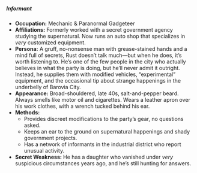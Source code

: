 ##### *Informant*

- **Occupation:** Mechanic & Paranormal Gadgeteer
- **Affiliations:** Formerly worked with a secret government agency studying the supernatural. Now runs an auto shop that specializes in _very_ customized equipment.
- **Persona:** A gruff, no-nonsense man with grease-stained hands and a mind full of secrets, Rust doesn’t talk much—but when he does, it’s worth listening to. He’s one of the few people in the city who actually believes in what the party is doing, but he’ll never admit it outright. Instead, he supplies them with modified vehicles, “experimental” equipment, and the occasional tip about strange happenings in the underbelly of Barovia City.
- **Appearance:** Broad-shouldered, late 40s, salt-and-pepper beard. Always smells like motor oil and cigarettes. Wears a leather apron over his work clothes, with a wrench tucked behind his ear.
- **Methods:**
    - Provides discreet modifications to the party’s gear, no questions asked.
    - Keeps an ear to the ground on supernatural happenings and shady government projects.
    - Has a network of informants in the industrial district who report unusual activity.
- **Secret Weakness:** He has a daughter who vanished under _very_ suspicious circumstances years ago, and he’s still hunting for answers.